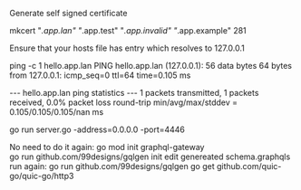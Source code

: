 Generate self signed certificate

mkcert "*.app.lan" "*.app.test" "*.app.invalid" "*.app.example"
  281

Ensure that your hosts file has entry which resolves to 127.0.0.1

ping -c 1 hello.app.lan
PING hello.app.lan (127.0.0.1): 56 data bytes
64 bytes from 127.0.0.1: icmp_seq=0 ttl=64 time=0.105 ms

--- hello.app.lan ping statistics ---
1 packets transmitted, 1 packets received, 0.0% packet loss
round-trip min/avg/max/stddev = 0.105/0.105/0.105/nan ms


go run server.go -address=0.0.0.0 -port=4446


No need to do it again: 
  go mod init graphql-gateway  
  go run github.com/99designs/gqlgen init
  edit genereated schema.graphqls
  run again:
  go run github.com/99designs/gqlgen 
  go get github.com/quic-go/quic-go/http3



